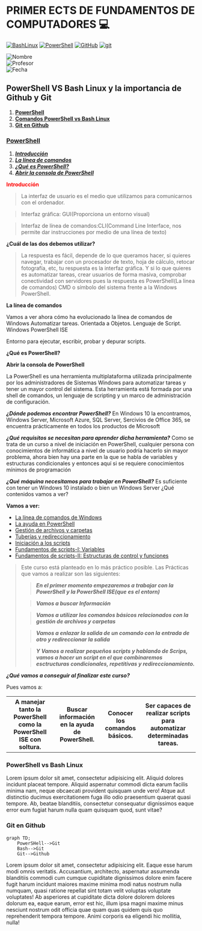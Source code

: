 

# PRIMER ECTS DE FUNDAMENTOS DE COMPUTADORES 💻

[![BashLinux](https://img.shields.io/badge/gnu%20bash-%234EAA25.svg?&style=for-the-badge&logo=gnu%20bash&logoColor=white)](#ComparativaBash)
[![PowerShell](https://img.shields.io/badge/powershell-%235391FE.svg?&style=for-the-badge&logo=powershell&logoColor=white)](#PowerShell)
[![GitHub](https://img.shields.io/badge/github-%23181717.svg?&style=for-the-badge&logo=github&logoColor=white)](#Github)
[![git](https://img.shields.io/badge/git-%23F05032.svg?&style=for-the-badge&logo=git&logoColor=white)](#Github)

![Nombre](https://img.shields.io/badge/Nombre:-Jose%20Luis%20Obiang%20Ela%20Nanguan-orange) <br>
![Profesor](https://img.shields.io/badge/Profesor:-Francisco%20Fernandez%20de%20Vega-orange) <br>
![Fecha](https://img.shields.io/badge/Fecha-27%2F04%2F2022-orange)

<h2>PowerShell VS Bash Linux y la importancia de Github y Git</h2>

<ol>
<li><a href="#PowerShell"><strong>PowerShell</strong></a></li>
<li><a href="#ComparativaBash"><strong>Comandos PowerShell vs Bash Linux</strong></a></li>
<li><a href="#Github"><strong>Git en Github</strong></a></li>
</ol>

<h3><u>PowerShell</u></h3>

1. <a href="#Introducción">___Introducción___</a>
2. <a href="#Comandos">___La línea de comandos___</a>
3. <a href="#Significado">___¿Qué es PowerShell?___</a>
4. <a href="#Consola">___Abrir la consola de PowerShell___</a>

<p id="Introducción"><strong style="color: red">Introducción</strong>

>La interfaz de usuario es el medio que utilizamos para comunicarnos con el ordenador.

>Interfaz gráfica: GUI(Proporciona un entorno visual)

>Interfaz de línea de comandos:CLI(Command Line Interface, nos permite dar instrucciones por medio de una línea de texto)

**¿Cuál de las dos debemos utilizar?**
>La respuesta es fácil, depende de lo que queramos hacer, si quieres navegar, trabajar con un procesador de texto, hoja de cálculo, retocar fotografía, etc, tu respuesta es la interfaz gráfica.
Y si lo que quieres es automatizar tareas, crear usuarios de forma masiva, comprobar conectividad con servidores pues la respuesta es PowerShell(La linea de comandos)
CMD o símbolo del sistema frente a la Windows PowerShell.

</p>   
<p id="Comandos"><strong>La línea de comandos</strong>

Vamos a ver ahora cómo ha evolucionado la línea de comandos de Windows
Automatizar tareas.
Orientada a Objetos.
Lenguaje de Script.
Windows PowerShell ISE

Entorno para ejecutar, escribir, probar y depurar scripts.


</p>
<p id="Significado"><strong>¿Qué es PowerShell?</strong></p>
<p id="Consola"><strong>Abrir la consola de PowerShell</strong></p>

<p id="PowerShell">La PowerShell es una herramienta multiplataforma utilizada principalmente por los administradores de Sistemas Windows para automatizar tareas y tener un mayor control del sistema.
Esta herramienta está formada por una shell de comandos, un lenguaje de scripting y un marco de administración de configuración.

***¿Dónde podemos encontrar PowerShell?*** En Windows 10 la encontramos, Windows Server, Microsoft Azure, SQL Server, Sercivios de Office 365, se encuentra prácticamente en todos los productos de Microsoft

***¿Qué requisitos se necesitan para aprender dicha herramienta?***
Como se trata de un curso a nivel de iniciación en PowerShell, cualquier persona con conocimientos de informática a nivel de usuario podría hacerlo sin mayor problema, ahora bien hay una parte en la que se habla de variables y estructuras condicionales y entonces aquí si se requiere conocimientos mínimos de programación

***¿Qué máquina necesitamos para trabajar en PowerShell?***
Es suficiente con tener un Windows 10 instalado o bien un Windows Server
¿Qué contenidos vamos a ver?

**Vamos a ver:**
</p>
<ul>
<li><a href="#Comandos">La línea de comandos de Windows</a></li>
<li><a href="#Ayuda">La ayuda en PowerShell</a></li>
<li><a href="#Archivos">Gestión de archivos y carpetas</a></li>
<li><a href="#Tuberias">Tuberías y redireccionamiento</a></li>
<li><a href="#Scripts">Iniciación a los scripts</a></li>
<li><a href="#F1">Fundamentos de scripts-I: Variables</a></li>
<li><a href="F2">Fundamentos de scripts-II: Estructuras de control y funciones</a></li>
</ul>

>Este curso está planteado en lo más práctico posible. Las Prácticas que vamos a realizar son las siguientes:
> 
> >___En el primer momento empezaremos a trabajar con la PowerShell y la PowerShell ISE(que es el entorn)___
> 
> >___Vamos a buscar Información___
> 
> >___Vamos a utilizar los comandos básicos relacionados con la gestión de archivos y carpetas___
>
>> ___Vamos a enlazar la salida de un comando con la entrada de otro y redireccionar la salida___
> 
>>___Y Vamos a realizar pequeños scripts y hablando de Scrips, vamos a hacer un script en el que combinaremos esctructuras condicionales, repetitivas y redireccionamiento.___

***¿Qué vamos a conseguir al finalizar este curso?***

Pues vamos a:
<table>
<tr>
<th><strong>A manejar tanto la PowerShell como la PowerShell ISE con soltura.</strong></th>
<th><strong>Buscar información en la ayuda de PowerShell.</strong></th>
<th><strong>Conocer los comandos básicos.</strong></th>
<th><strong>Ser capaces de realizar scripts para automatizar determinadas tareas.</strong></th>
</tr>
</table>

<h3>PowerShell vs Bash Linux</h3>
<p id="ComparativaBash">Lorem ipsum dolor sit amet, consectetur adipisicing elit. Aliquid dolores incidunt placeat tempore. Aliquid aspernatur commodi dicta earum facilis minima nam, neque obcaecati provident quisquam unde vero! Atque aut distinctio ducimus exercitationem fuga illo odio praesentium quaerat quasi tempore. Ab, beatae blanditiis, consectetur consequatur dignissimos eaque error eum fugiat harum nulla quam quisquam quod, sunt vitae?</p>
<h3>Git en Github</h3>

```mermaid
graph TD;
    PowerSHell-->Git
    Bash-->Git
    Git-->Github
```
<p id="Github">Lorem ipsum dolor sit amet, consectetur adipisicing elit. Eaque esse harum modi omnis veritatis. Accusantium, architecto, aspernatur assumenda blanditiis commodi cum cumque cupiditate dignissimos dolore enim facere fugit harum incidunt maiores maxime minima modi natus nostrum nulla numquam, quasi ratione repellat sint totam velit voluptas voluptate voluptates! Ab asperiores at cupiditate dicta dolore dolorem dolores dolorum ea, eaque earum, error est hic, illum ipsa magni maxime minus nesciunt nostrum odit officia quae quam quas quidem quis quo reprehenderit tempora tempore. Animi corporis ea eligendi hic mollitia, nulla!</p>

